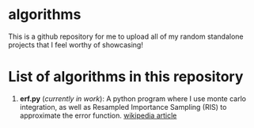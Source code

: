 # algorithms
This is a github repository for me to upload all of my random standalone projects that I feel worthy of showcasing!

# List of algorithms in this repository
1. **erf.py** (*currently in work*): A python program where I use monte carlo integration, as well as Resampled Importance Sampling (RIS) to approximate the error function. [wikipedia article](https://en.wikipedia.org/wiki/Error_function)
